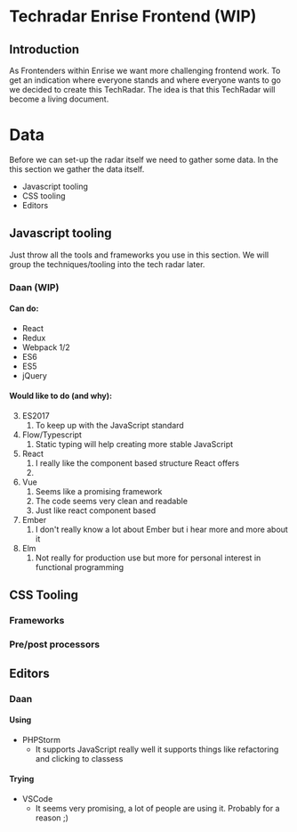 # Techradar Enrise Frontend (WIP)

## Introduction

As Frontenders within Enrise we want more challenging frontend work. To get an indication where everyone stands and where everyone wants to go we decided to create this TechRadar. The idea is that this TechRadar will become a living document.

# Data
Before we can set-up the radar itself we need to gather some data. In the this section we gather the data itself. 

* Javascript tooling
* CSS tooling
* Editors

## Javascript tooling
Just throw all the tools and frameworks you use in this section. We will group the techniques/tooling into the tech radar later.

### Daan (WIP)
#### Can do: 
* React
* Redux
* Webpack 1/2
* ES6
* ES5
* jQuery

#### Would like to do (and why):
3. ES2017
	1. To keep up with the JavaScript standard
4. Flow/Typescript
	1. Static typing will help creating more stable JavaScript 
5. React
	1. I really like the component based structure React offers
	2. 
6. Vue
	1. Seems like a promising framework
	2. The code seems very clean and readable
	3. Just like react component based
7. Ember
	1. I don't really know a lot about Ember but i hear more and more about it
8. Elm
	1. Not really for production use but more for personal interest in functional programming 


## CSS Tooling
### Frameworks
### Pre/post processors

## Editors

### Daan
#### Using
* PHPStorm
  * It supports JavaScript really well it supports things like refactoring and clicking to classess

#### Trying 
* VSCode
	* It seems very promising, a lot of people are using it. Probably for a reason ;)
